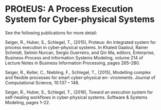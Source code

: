 # PROtEUS: A Process Execution System for Cyber-physical Systems

See the following publications for more detail:

Seiger, R., Huber, S., Schlegel, T., (2015), Proteus: An integrated system for process execution in cyber-physical systems. In
Khaled Gaaloul, Rainer Schmidt, Selmin Nurcan, Sergio Guerreiro, and Qin Ma, editors, Enterprise, Business-Process and Information Systems Modeling, volume 214 of Lecture Notes in Business Information Processing, pages 265–280.

Seiger, R., Keller, C., Niebling, F., Schlegel, T., (2015), Modelling complex and flexible processes for smart cyber-physical en-
vironments. Journal of Computational Science, 10:137 – 148.

Seiger, R., Huber, S., Schlegel, T., (2016), Toward an execution system for self-healing workflows in cyber-physical systems. Software & Systems Modeling, pages 1–22.
